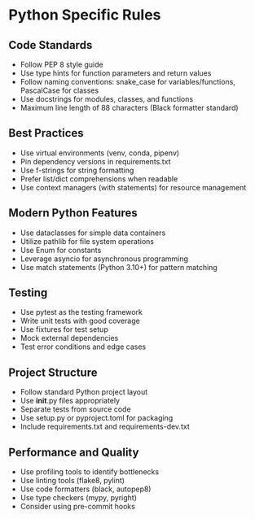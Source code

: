 # Python Specific Rules

## Code Standards
- Follow PEP 8 style guide
- Use type hints for function parameters and return values
- Follow naming conventions: snake_case for variables/functions, PascalCase for classes
- Use docstrings for modules, classes, and functions
- Maximum line length of 88 characters (Black formatter standard)

## Best Practices
- Use virtual environments (venv, conda, pipenv)
- Pin dependency versions in requirements.txt
- Use f-strings for string formatting
- Prefer list/dict comprehensions when readable
- Use context managers (with statements) for resource management

## Modern Python Features
- Use dataclasses for simple data containers
- Utilize pathlib for file system operations
- Use Enum for constants
- Leverage asyncio for asynchronous programming
- Use match statements (Python 3.10+) for pattern matching

## Testing
- Use pytest as the testing framework
- Write unit tests with good coverage
- Use fixtures for test setup
- Mock external dependencies
- Test error conditions and edge cases

## Project Structure
- Follow standard Python project layout
- Use __init__.py files appropriately
- Separate tests from source code
- Use setup.py or pyproject.toml for packaging
- Include requirements.txt and requirements-dev.txt

## Performance and Quality
- Use profiling tools to identify bottlenecks
- Use linting tools (flake8, pylint)
- Use code formatters (black, autopep8)
- Use type checkers (mypy, pyright)
- Consider using pre-commit hooks
